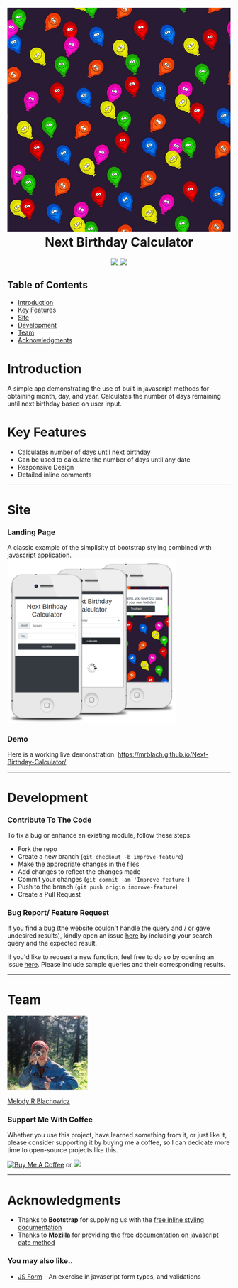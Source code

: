 <h1 align="center">
<br>
  <a href="https://github.com/MRBlach/Next-Birthday-Calculator">
    <img src="images/congrats.jpg" alt="circular symbol representing a loading wait time">
  </a><br>
Next Birthday Calculator
</h1> 
<p align="center">
  <a href="https://saythanks.io/to/melodyblachowicz%40gmail.com">
    <img src="https://img.shields.io/badge/SayThanks.io-%E2%98%BC-1EAEDB.svg">
  </a>
  <a href="https://www.paypal.com/paypalme/MRBlacho">
    <img src="https://img.shields.io/badge/$-donate-49eb34.svg?maxAge=2592000&amp;style=flat">
  </a>
</p>

## Table of Contents

- [Introduction](#introduction)
- [Key Features](#features)
- [Site](#site)
- [Development](#development)
- [Team](#team)
- [Acknowledgments](#acknowledgments)

<h1 id="introduction">Introduction</h1>

A simple app demonstrating the use of built in javascript methods for obtaining month, day, and year. Calculates the number of days remaining until next birthday based on user input.

<h1 id="features">Key Features</h1>

+ Calculates number of days until next birthday
+ Can be used to calculate the number of days until any date
+ Responsive Design
+ Detailed inline comments 

---
<h1 id="site">Site</h1>

### Landing Page

A classic example of the simplisity of bootstrap styling combined with javascript application.
   <img src="images/viewports.png">

### Demo

Here is a working live demonstration: https://mrblach.github.io/Next-Birthday-Calculator/

---
<h1 id="development">Development</h1>

### Contribute To The Code

To fix a bug or enhance an existing module, follow these steps:

- Fork the repo
- Create a new branch (`git checkout -b improve-feature`)
- Make the appropriate changes in the files
- Add changes to reflect the changes made
- Commit your changes (`git commit -am 'Improve feature'`)
- Push to the branch (`git push origin improve-feature`)
- Create a Pull Request 

### Bug Report/ Feature Request

If you find a bug (the website couldn't handle the query and / or gave undesired results), kindly open an issue [here](https://github.com/MRBlach/covid-19/issues/new) by including your search query and the expected result.

If you'd like to request a new function, feel free to do so by opening an issue [here](https://github.com/MRBlach/covid-19/issues/new). Please include sample queries and their corresponding results.

---
<h1 id="team">Team</h1>
<img alt="user profile picture" src="https://github.com/MRBlach/covid-19/blob/main/images/avatar.png?raw=true"/>

[Melody R Blachowicz](https://github.com/MRBlach) 
 
### Support Me With Coffee

Whether you use this project, have learned something from it, or just like it, please consider supporting it by buying me a coffee, so I can dedicate more time to open-source projects like this.

<a href="https://www.buymeacoffee.com/MRBlach" target="_blank"><img src="https://www.buymeacoffee.com/assets/img/custom_images/yellow_img.png" alt="Buy Me A Coffee" style="height: auto !important;width: auto !important;" ></a>   or   <a href="https://www.patreon.com/MRBlach"><img src="https://c5.patreon.com/external/logo/become_a_patron_button@2x.png" width="160"></a>

---
<h1 id="acknowledgments">Acknowledgments</h1>

+ Thanks to **Bootstrap** for supplying us with the [free inline styling documentation ](https://getbootstrap.com/docs/5.0/getting-started/introduction/)
+ Thanks to **Mozilla** for providing the [free documentation on javascript date method](https://developer.mozilla.org/en-US/docs/Web/JavaScript/Reference/Global_Objects/Date)
### You may also like..

+ [JS Form](https://github.com/MRBlach/js-form "Javascript Forms") - An exercise in javascript form types, and validations